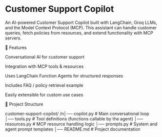# Customer Support Copilot

An AI-powered Customer Support Copilot built with LangChain, Groq LLMs, and the Model Context Protocol (MCP).
This assistant can handle customer queries, fetch policies from resources, and extend functionality with MCP servers.

🚀 Features

Conversational AI for customer support

Integration with MCP tools & resources

Uses LangChain Function Agents for structured responses

Includes FAQ / policy retrieval example

Easily extensible for custom use cases


📂 Project Structure

customer-support-copilot/
/n│── copilot.py      # Main conversational loop
│── tools.py        # Tool definitions (functions callable by the agent)
│── resources.py    # MCP resource handling logic
│── prompts.py      # System and agent prompt templates
│── README.md       # Project documentation
